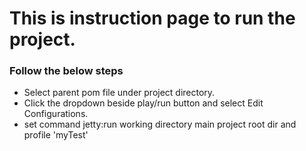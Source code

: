 # This is instruction page to run the project.

### Follow the below steps
* Select parent pom file under project directory.
* Click the dropdown beside play/run button and select Edit Configurations.
* set command jetty:run working directory main project root dir and profile 'myTest'